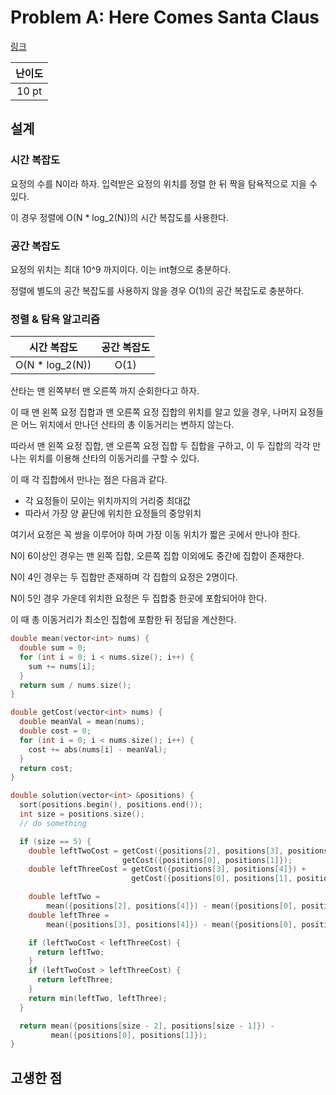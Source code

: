 # Problem A: Here Comes Santa Claus

[링크](https://www.facebook.com/codingcompetitions/hacker-cup/2023/round-1/problems/A)

| 난이도 |
| :----: |
| 10 pt  |

## 설계

### 시간 복잡도

요정의 수를 N이라 하자. 입력받은 요정의 위치를 정렬 한 뒤 짝을 탐욕적으로 지을 수 있다.

이 경우 정렬에 O(N \* log_2(N))의 시간 복잡도를 사용한다.

### 공간 복잡도

요정의 위치는 최대 10^9 까지이다. 이는 int형으로 충분하다.

정렬에 별도의 공간 복잡도를 사용하지 않을 경우 O(1)의 공간 복잡도로 충분하다.

### 정렬 & 탐욕 알고리즘

|   시간 복잡도    | 공간 복잡도 |
| :--------------: | :---------: |
| O(N \* log_2(N)) |    O(1)     |

산타는 맨 왼쪽부터 맨 오른쪽 까지 순회한다고 하자.

이 때 맨 왼쪽 요정 집합과 맨 오른쪽 요정 집합의 위치를 알고 있을 경우, 나머지 요정들은 어느 위치에서 만나던 산타의 총 이동거리는 변하지 않는다.

따라서 맨 왼쪽 요정 집합, 맨 오른쪽 요정 집합 두 집합을 구하고, 이 두 집합의 각각 만나는 위치를 이용해 산타의 이동거리를 구할 수 있다.

이 때 각 집합에서 만나는 점은 다음과 같다.

- 각 요정들이 모이는 위치까지의 거리중 최대값
- 따라서 가장 양 끝단에 위치한 요정들의 중앙위치

여기서 요정은 꼭 쌍을 이루어야 하며 가장 이동 위치가 짧은 곳에서 만나야 한다.

N이 6이상인 경우는 맨 왼쪽 집합, 오른쪽 집합 이외에도 중간에 집합이 존재한다.

N이 4인 경우는 두 집합만 존재하며 각 집합의 요정은 2명이다.

N이 5인 경우 가운데 위치한 요정은 두 집합중 한곳에 포함되어야 한다.

이 때 총 이동거리가 최소인 집합에 포함한 뒤 정답을 계산한다.

```cpp
double mean(vector<int> nums) {
  double sum = 0;
  for (int i = 0; i < nums.size(); i++) {
    sum += nums[i];
  }
  return sum / nums.size();
}

double getCost(vector<int> nums) {
  double meanVal = mean(nums);
  double cost = 0;
  for (int i = 0; i < nums.size(); i++) {
    cost += abs(nums[i] - meanVal);
  }
  return cost;
}

double solution(vector<int> &positions) {
  sort(positions.begin(), positions.end());
  int size = positions.size();
  // do something

  if (size == 5) {
    double leftTwoCost = getCost({positions[2], positions[3], positions[4]}) +
                         getCost({positions[0], positions[1]});
    double leftThreeCost = getCost({positions[3], positions[4]}) +
                           getCost({positions[0], positions[1], positions[2]});

    double leftTwo =
        mean({positions[2], positions[4]}) - mean({positions[0], positions[1]});
    double leftThree =
        mean({positions[3], positions[4]}) - mean({positions[0], positions[2]});

    if (leftTwoCost < leftThreeCost) {
      return leftTwo;
    }
    if (leftTwoCost > leftThreeCost) {
      return leftThree;
    }
    return min(leftTwo, leftThree);
  }

  return mean({positions[size - 2], positions[size - 1]}) -
         mean({positions[0], positions[1]});
}
```

## 고생한 점
